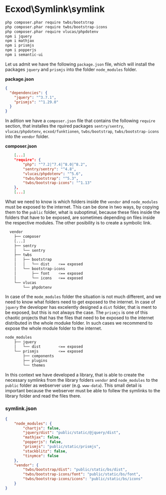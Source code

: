 # Ecxod\Symlink\symlink

```sh
php composer.phar require twbs/bootstrap
php composer.phar require twbs/bootstrap-icons
php composer.phar require vlucas/phpdotenv
npm i jquery
npm i mathjax
npm i prismjs
npm i popperjs
npm i semantic-ui
```


Let us admit we have the following `package.json` file, which will install the packages `jquery` and `prismjs` into the folder `node_modules` folder.

**package.json**
```json
{
  "dependencies": {
    "jquery": "^3.7.1",
    "prismjs": "^1.29.0"
  }
}

```
In adition we have a `composer.json` file that contains the following `require` section, that installes the rquired packages `sentry/sentry`, `vlucas/phpdotenv`, `ecxod/funktionen`, `twbs/bootstrap`, `twbs/bootstrap-icons` into the `vendor` folder.   

**composer.json**
```json
    [...]
    "require": {
        "php": "^7.2|^7.4|^8.0|^8.2",
        "sentry/sentry": "^4.8",
        "vlucas/phpdotenv": "^5.6",
        "twbs/bootstrap": "^5.3",
        "twbs/bootstrap-icons": "^1.13"
    },
    [...]
```

What we need to know is which folders inside the `vendor` and `node_modules` must be exposed to the internet. This can be done in two ways, by copying them to the `public` folder, what is suboptimal, because these files inside the folders that have to be exposed, are sometimes depending on files inside the respective modules. The other posibility is to create a symbolic link. 

```sh
  vendor
    ├── composer
    [...]
    ├── sentry
    │   └── sentry
    ├── twbs
    │   ├── bootstrap
    │   │   └── dist 	<== exposed
    │   └── bootstrap-icons
    │       ├── font 	<== exposed
    │       └── icons 	<== exposed
    └── vlucas
        └── phpdotenv
```
In case of the `mode_modules` folder the situation is not much different, and we need to know what folders need to get exposed to the internet. In case of `jquery` the developer has excelently designed a `dist` folder, that is ment to be exposed, but this is not always the case. The `prismjs` is one of this chaotic projects that has the files that need to be exposed to the internet distributed in the whole moduke folder. In such cases we recommend to expose the whole module folder to the internet. 

```sh
node_modules
    ├── jquery
    │   └── dist	    <== exposed
    └── prismjs	        <== exposed
        ├── components
        ├── plugins
        └── themes
```

In this context we have developed a library, that is able to create the necessary symlinks from the library folders `vendor` and `node_modules` to the `public` folder as webserver user (e.g. `www-data`). This small detail is important because the webserver must be able to follew the symlinks to the library folder and read the files there.

### symlink.json
```json
{
    "node_modules": {
        "chartjs": false,
        "jquery/dist": "public/static/@jquery/dist",
        "mathjax": false,
        "popperjs": false,
        "prismjs": "public/static/prismjs",
        "stackblitz": false,
        "tinymce": false
    },
    "vendor": {
        "twbs/bootstrap/dist": "public/static/bs/dist",
        "twbs/bootstrap-icons/font": "public/static/bs/font",
        "twbs/bootstrap-icons/icons": "public/static/bs/icons"
    }
}
```

